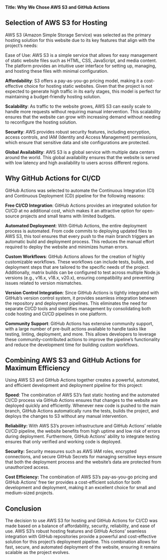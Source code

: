 **Title: Why We Chose AWS S3 and GitHub Actions**
## Selection of AWS S3 for Hosting
AWS S3 (Amazon Simple Storage Service) was selected as the primary hosting solution for this website due to its key features that align with the project’s needs:

  Ease of Use: AWS S3 is a simple service that allows for easy management of static website files such as HTML, CSS, JavaScript, and media content. The platform provides an intuitive user interface for setting up, managing, and hosting these files with minimal configuration.

**Affordability**: S3 offers a pay-as-you-go pricing model, making it a cost-effective choice for hosting static websites. Given that the project is not expected to generate high traffic in its early stages, this model is perfect for maintaining a budget-friendly hosting solution.

**Scalability**: As traffic to the website grows, AWS S3 can easily scale to handle more requests without requiring manual intervention. This scalability ensures that the website can grow with increasing demand without needing to reconfigure the hosting solution.

**Security**: AWS provides robust security features, including encryption, access controls, and IAM (Identity and Access Management) permissions, which ensure that sensitive data and site configurations are protected.

**Global Availability**: AWS S3 is a global service with multiple data centers around the world. This global availability ensures that the website is served with low latency and high availability to users across different regions.

## Why GitHub Actions for CI/CD
GitHub Actions was selected to automate the Continuous Integration (CI) and Continuous Deployment (CD) pipeline for the following reasons:

**Free CI/CD Integration**: GitHub Actions provides an integrated solution for CI/CD at no additional cost, which makes it an attractive option for open-source projects and small teams with limited budgets.

**Automated Deployment**: With GitHub Actions, the entire deployment process is automated. From code commits to deploying updated files to AWS S3, this tool ensures that every push to the main branch triggers an automatic build and deployment process. This reduces the manual effort required to deploy the website and minimizes human errors.

**Custom Workflows**: GitHub Actions allows for the creation of highly customizable workflows. These workflows can include tests, builds, and deployment steps that are tailored to the specific needs of the project. Additionally, matrix builds can be configured to test across multiple Node.js versions (e.g., v16.x, v18.x, v20.x), ensuring compatibility and preventing issues related to version mismatches.

**Version Control Integration**: Since GitHub Actions is tightly integrated with GitHub’s version control system, it provides seamless integration between the repository and deployment pipelines. This eliminates the need for separate CI/CD tools and simplifies management by consolidating both code hosting and CI/CD pipelines in one platform.

**Community Support**: GitHub Actions has extensive community support, with a large number of pre-built actions available to handle tasks like testing, linting, deployment, and more. This allows developers to leverage these community-contributed actions to improve the pipeline’s functionality and reduce the development time for building custom workflows.

## Combining AWS S3 and GitHub Actions for Maximum Efficiency
Using AWS S3 and GitHub Actions together creates a powerful, automated, and efficient development and deployment pipeline for this project:

**Speed**: The combination of AWS S3’s fast static hosting and the automated CI/CD process via GitHub Actions ensures that changes to the website are deployed quickly and efficiently. Whenever new code is pushed to the main branch, GitHub Actions automatically runs the tests, builds the project, and deploys the changes to S3 without any manual intervention.

**Reliability:** With AWS S3’s proven infrastructure and GitHub Actions’ reliable CI/CD pipeline, the website benefits from high uptime and low risk of errors during deployment. Furthermore, GitHub Actions’ ability to integrate testing ensures that only verified and working code is deployed.

**Security:** Security measures such as AWS IAM roles, encrypted connections, and secure GitHub Secrets for managing sensitive keys ensure that both the deployment process and the website’s data are protected from unauthorized access.

**Cost Efficiency:** The combination of AWS S3’s pay-as-you-go pricing and GitHub Actions’ free tier provides a cost-efficient solution for both development and deployment, making it an excellent choice for small and medium-sized projects.

## Conclusion
The decision to use AWS S3 for hosting and GitHub Actions for CI/CD was made based on a balance of affordability, security, reliability, and ease of use. AWS S3’s robust hosting features and GitHub Actions’ seamless integration with GitHub repositories provide a powerful and cost-effective solution for this project’s deployment pipeline. This combination allows for fast, secure, and automated deployment of the website, ensuring it remains scalable as the project evolves.
